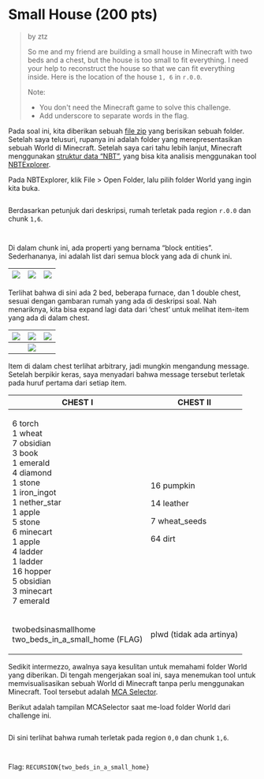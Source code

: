 # Small House (200 pts)

> by ztz
>
> So me and my friend are building a small house in Minecraft with two beds and a chest, but the house is too small to fit everything. I need your help to reconstruct the house so that we can fit everything inside. Here is the location of the house `1, 6` in `r.0.0`.
>
> Note:
>
> * You don't need the Minecraft game to solve this challenge.
> * Add underscore to separate words in the flag.

Pada soal ini, kita diberikan sebuah [file zip](https://drive.google.com/file/d/1S0OV0zSiLtW9IOf4H2Up2t5FjNxhROde/view?usp=sharing) yang berisikan sebuah folder. Setelah saya telusuri, rupanya ini adalah folder yang merepresentasikan sebuah World di Minecraft. Setelah saya cari tahu lebih lanjut, Minecraft menggunakan [struktur data “NBT”](https://minecraft.fandom.com/wiki/NBT_format), yang bisa kita analisis menggunakan tool [NBTExplorer](https://www.minecraftforum.net/forums/mapping-and-modding-java-edition/minecraft-tools/1262665-nbtexplorer-nbt-editor-for-windows-and-mac).

Pada NBTExplorer, klik File > Open Folder, lalu pilih folder World yang ingin kita buka.

<figure><img src="https://lh7-rt.googleusercontent.com/docsz/AD_4nXckzcEr23UOSeRkH0xgs6XBwi3izCIvL7D6MYiJ_9-fq_XvrY4A4fzakkPQx_MWqUJunzcpzuNN9ENxRhPZR2mu4Xr1m7rEhkqLvghmVupm1R6STMgY5IZqItafwfb-CJnRZxn1?key=SxIcHc24jlwlBodtkfBf9D-E" alt=""><figcaption></figcaption></figure>

Berdasarkan petunjuk dari deskripsi, rumah terletak pada region `r.0.0` dan chunk `1,6`.

<figure><img src="https://lh7-rt.googleusercontent.com/docsz/AD_4nXfIqUiOxmmcBTtJEMXj9rAGqb5vDRs0lc74iwkiFPbxmhF0xE6JngwT4_L5oGlDghAK0VMW3-jSWtACv5zF-eY2boXazd6ua-6jmxHvXgvfTMH1eD85LClduUTAR_4Phl7foHtEpA?key=SxIcHc24jlwlBodtkfBf9D-E" alt=""><figcaption></figcaption></figure>

<figure><img src="https://lh7-rt.googleusercontent.com/docsz/AD_4nXcJD8IDBz8MAAL_u19A6jGonWUJrg7mLVgSm5_ahCwq306PpFgUL2OU4rvqM6mKx_Z9wkg13xGZ9OcswwD_2n5qXiNm_Md4AnoUBWAzHaIphuPM-jnJaHUB6gdKffDPSfOCB7lkhw?key=SxIcHc24jlwlBodtkfBf9D-E" alt=""><figcaption></figcaption></figure>

Di dalam chunk ini, ada properti yang bernama “block entities”. Sederhananya, ini adalah list dari semua block yang ada di chunk ini.

| ![](https://lh7-rt.googleusercontent.com/docsz/AD_4nXcGNJfZO8I9yqkt1LPqJGgFR7xeAvvFZDoct6SfJl5LRu6m8M-_Za4qrVPXw60FNjVkTV865cEccb1PivKOlm1xjs5j8heMO59YdixgWv0w-AFHMv2DO8HlIcNPjABY2ju52sRZXw?key=SxIcHc24jlwlBodtkfBf9D-E) | ![](https://lh7-rt.googleusercontent.com/docsz/AD_4nXcflZv9dZP_I4XwZXY-9Ek2CP2_s8k7lWFmWjdvJKjwLo7LvSs69ho249I_NVEhAs5AuAb-9DjvTRv93IEKBiEC7apqciDdHwCrDGyAWnETiKOQx1Xds2g8a96L0_ktEPa507eEfQ?key=SxIcHc24jlwlBodtkfBf9D-E) | ![](https://lh7-rt.googleusercontent.com/docsz/AD_4nXf86nLntQQ3yXvyr-vSxBZiofiT1aceTQ-ZqtSSBZ41njSORFODzSDurhSQVpwXgEXekTkFW5P2B5m2DXJyv03OWJh6XF0fENrS_L504uyjV3GilVHHue6UHvW2djhLL20j2etgfQ?key=SxIcHc24jlwlBodtkfBf9D-E) |
| --------------------------------------------------------------------------------------------------------------------------------------------------------------------------------------------------------------------------- | --------------------------------------------------------------------------------------------------------------------------------------------------------------------------------------------------------------------------- | --------------------------------------------------------------------------------------------------------------------------------------------------------------------------------------------------------------------------- |

Terlihat bahwa di sini ada 2 bed, beberapa furnace, dan 1 double chest, sesuai dengan gambaran rumah yang ada di deskripsi soal. Nah menariknya, kita bisa expand lagi data dari ‘chest’ untuk melihat item-item yang ada di dalam chest.

| ![](https://lh7-rt.googleusercontent.com/docsz/AD_4nXcn40JNNZ_6bfrh57_-0idK8wvzlVUVgjqXYdZzSmFtuoC71jL6kdnFeYJtdN3wsMNK7tpnOWRL8IKaPgFrQ2CaTLtH9AjzXDtMj1-B0jGdGJ-7ZEp3arFbtupwWr5-a14kwHb4?key=SxIcHc24jlwlBodtkfBf9D-E) | ![](https://lh7-rt.googleusercontent.com/docsz/AD_4nXdoltozoCqlneR8P92htf0ED5C6CbVgr6QV4BxX_9geSlRn0qMydNRxtA8qJ9EGytvDyGpwkURmu4bXDEF4jNDbmPawro-FKbSQOYAjnPOBIMuk_IuXqe1pGLZuoCBypaEumldchA?key=SxIcHc24jlwlBodtkfBf9D-E) | ![](https://lh7-rt.googleusercontent.com/docsz/AD_4nXfNvgdBAgLudBwNwgsfh3GJWEhDmjM2f8vDpeju7ud0QfVx-7QQtRajoyhUC7FDeQ612ouZ3um3bHhlwD5cksEa2UjnGnDw-EhBVrmh0nuKm4IDixG8ozUaSlYmYr3ncu20TZpI?key=SxIcHc24jlwlBodtkfBf9D-E) |
| ------------------------------------------------------------------------------------------------------------------------------------------------------------------------------------------------------------------------- | --------------------------------------------------------------------------------------------------------------------------------------------------------------------------------------------------------------------------- | ------------------------------------------------------------------------------------------------------------------------------------------------------------------------------------------------------------------------- |
|                                                                                                                                                                                                                           | ![](https://lh7-rt.googleusercontent.com/docsz/AD_4nXf9tZs3bWc_aUN_78v0wmTudSxglONVbK3MNuP6psUH_w2i1OdNFuWWE-kzE5UP2xz-sZevIkx0cafZ9DH5Bld4-OHTN40MU8iG6wHw4oghFh2YIxdvCujW8zVRG_6hHqWAfEymXQ?key=SxIcHc24jlwlBodtkfBf9D-E) |                                                                                                                                                                                                                           |

Item di dalam chest terlihat arbitrary, jadi mungkin mengandung message. Setelah berpikir keras, saya menyadari bahwa message tersebut terletak pada huruf pertama dari setiap item.

| CHEST I                                                                                                                                                                                                                                              | CHEST II                                                             |
| ---------------------------------------------------------------------------------------------------------------------------------------------------------------------------------------------------------------------------------------------------- | -------------------------------------------------------------------- |
| <p>6 torch<br>1 wheat<br>7 obsidian<br>3 book<br>1 emerald<br>4 diamond<br>1 stone<br>1 iron_ingot<br>1 nether_star<br>1 apple<br>5 stone<br>6 minecart<br>1 apple<br>4 ladder<br>1 ladder<br>16 hopper<br>5 obsidian<br>3 minecart<br>7 emerald</p> | <p>16 pumpkin</p><p>14 leather</p><p>7 wheat_seeds</p><p>64 dirt</p> |
| <p>twobedsinasmallhome<br>two_beds_in_a_small_home (FLAG)</p>                                                                                                                                                                                        | plwd (tidak ada artinya)                                             |

Sedikit intermezzo, awalnya saya kesulitan untuk memahami folder World yang diberikan. Di tengah mengerjakan soal ini, saya menemukan tool untuk memvisualisasikan sebuah World di Minecraft tanpa perlu menggunakan Minecraft. Tool tersebut adalah [MCA Selector](https://github.com/Querz/mcaselector).&#x20;

Berikut adalah tampilan MCASelector saat me-load folder World dari challenge ini.

<figure><img src="https://lh7-rt.googleusercontent.com/docsz/AD_4nXfOED7stgwXnk9Nbskpg-9RTNfoi2GJIhwr9Y6dS0n3pQaioL2plmaJJVu2YZoDXGj7q5w8ligxTT4d6O653349Fqh-EpYIziF59z54ZEtlE6tYvTwPTTPmfhdovHM1XQ?key=SxIcHc24jlwlBodtkfBf9D-E" alt=""><figcaption></figcaption></figure>

Di sini terlihat bahwa rumah terletak pada region `0,0` dan chunk `1,6`.

<figure><img src="https://lh7-rt.googleusercontent.com/docsz/AD_4nXcX9f7HYtVJogyRd5ssEeZGU_ALSf_7GOnyXUhl9r64vDGlBNTKLgvO8A1fL-d3yCfTfCe2R9rMLhJMIM-sNmJyLQT65p5xHH5qawamMRGR0VqBRrSxy3N2NkY9Fnws6rGBjoBTvA?key=SxIcHc24jlwlBodtkfBf9D-E" alt=""><figcaption></figcaption></figure>

<figure><img src="https://lh7-rt.googleusercontent.com/docsz/AD_4nXdtz3BcCJj7MGyLLq6an5jtCY9bRSZVzwF5ofaffKzHa7ZsfP3YIpWHe35iFnmjlJLjsF3mQbFc4VhuwAyRFhrAxS6gMlZaDAr1iZ10Rr3Qx4j_oy7c8ELotJFRLItolPmvVCKsbw?key=SxIcHc24jlwlBodtkfBf9D-E" alt=""><figcaption></figcaption></figure>

Flag: `RECURSION{two_beds_in_a_small_home}`
